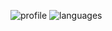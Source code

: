 ![profile] ![languages]

[profile]: https://github-readme-stats.vercel.app/api?username=BONEE4&show_icons=true&theme=material-palenight
[languages]: https://github-readme-stats.vercel.app/api/top-langs/?username=BONEE4&theme=material-palenight
